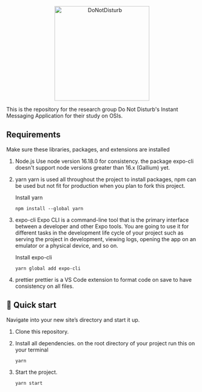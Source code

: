 <p align="center">
  <a href="https://github.com/dlsucomet">
    <img alt="DoNotDisturb" src="https://cdn3.emoji.gg/emojis/7907_DND.png" width="250"/>
  </a>
</p>

This is the repository for the research group Do Not Disturb's Instant Messaging Application for their study on OSIs.

## Requirements

Make sure these libraries, packages, and extensions are installed

1. Node.js
   Use node version 16.18.0 for consistency. the package expo-cli doesn't support node versions greater than 16.x (Gallium) yet.

2. yarn
   yarn is used all throughout the project to install packages, npm can be used but not fit for production when you plan to fork this project.

   Install yarn

   ```shell
   npm install --global yarn
   ```

3. expo-cli
   Expo CLI is a command-line tool that is the primary interface between a developer and other Expo tools. You are going to use it for different tasks in the development life cycle of your project such as serving the project in development, viewing logs, opening the app on an emulator or a physical device, and so on.

   Install expo-cli

   ```
   yarn global add expo-cli
   ```

4. prettier
   prettier is a VS Code extension to format code on save to have consistency on all files.

## 🚀 Quick start

Navigate into your new site’s directory and start it up.

1. Clone this repository.

2. Install all dependencies.
   on the root directory of your project run this on your terminal

   ```shell
   yarn
   ```

3. Start the project.

   ```shell
   yarn start
   ```
